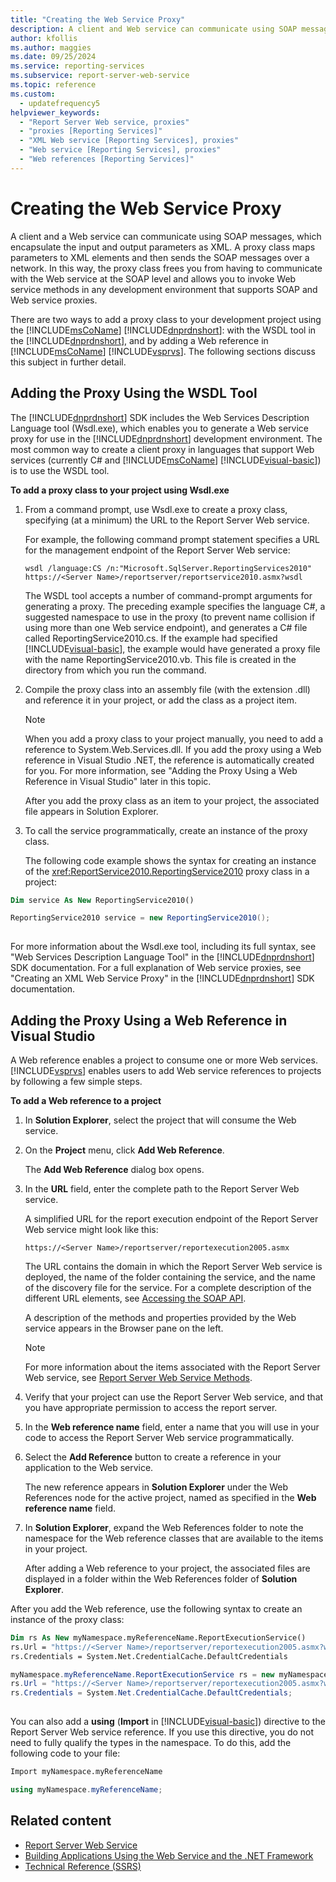 ```yaml
---
title: "Creating the Web Service Proxy"
description: A client and Web service can communicate using SOAP messages. Add a proxy class to your project to map parameters to XML elements and send SOAP messages.
author: kfollis
ms.author: maggies
ms.date: 09/25/2024
ms.service: reporting-services
ms.subservice: report-server-web-service
ms.topic: reference
ms.custom:
  - updatefrequency5
helpviewer_keywords:
  - "Report Server Web service, proxies"
  - "proxies [Reporting Services]"
  - "XML Web service [Reporting Services], proxies"
  - "Web service [Reporting Services], proxies"
  - "Web references [Reporting Services]"
---
```

# Creating the Web Service Proxy
  A client and a Web service can communicate using SOAP messages, which encapsulate the input and output parameters as XML. A proxy class maps parameters to XML elements and then sends the SOAP messages over a network. In this way, the proxy class frees you from having to communicate with the Web service at the SOAP level and allows you to invoke Web service methods in any development environment that supports SOAP and Web service proxies.  
  
 There are two ways to add a proxy class to your development project using the [!INCLUDE[msCoName](../../../includes/msconame-md.md)] [!INCLUDE[dnprdnshort](../../../includes/dnprdnshort-md.md)]: with the WSDL tool in the [!INCLUDE[dnprdnshort](../../../includes/dnprdnshort-md.md)], and by adding a Web reference in [!INCLUDE[msCoName](../../../includes/msconame-md.md)] [!INCLUDE[vsprvs](../../../includes/vsprvs-md.md)]. The following sections discuss this subject in further detail.  
  
## Adding the Proxy Using the WSDL Tool  
 The [!INCLUDE[dnprdnshort](../../../includes/dnprdnshort-md.md)] SDK includes the Web Services Description Language tool (Wsdl.exe), which enables you to generate a Web service proxy for use in the [!INCLUDE[dnprdnshort](../../../includes/dnprdnshort-md.md)] development environment. The most common way to create a client proxy in languages that support Web services (currently C# and [!INCLUDE[msCoName](../../../includes/msconame-md.md)] [!INCLUDE[visual-basic](../../../includes/visual-basic-md.md)]) is to use the WSDL tool.  
  
 **To add a proxy class to your project using Wsdl.exe**  
  
1.  From a command prompt, use Wsdl.exe to create a proxy class, specifying (at a minimum) the URL to the Report Server Web service.  
  
     For example, the following command prompt statement specifies a URL for the management endpoint of the Report Server Web service:  
  
    ```  
    wsdl /language:CS /n:"Microsoft.SqlServer.ReportingServices2010" https://<Server Name>/reportserver/reportservice2010.asmx?wsdl  
    ```  
  
     The WSDL tool accepts a number of command-prompt arguments for generating a proxy. The preceding example specifies the language C#, a suggested namespace to use in the proxy (to prevent name collision if using more than one Web service endpoint), and generates a C# file called ReportingService2010.cs. If the example had specified [!INCLUDE[visual-basic](../../../includes/visual-basic-md.md)], the example would have generated a proxy file with the name ReportingService2010.vb. This file is created in the directory from which you run the command.  
  
2.  Compile the proxy class into an assembly file (with the extension .dll) and reference it in your project, or add the class as a project item.  
  
    > [!NOTE]  
    >  When you add a proxy class to your project manually, you need to add a reference to System.Web.Services.dll. If you add the proxy using a Web reference in Visual Studio .NET, the reference is automatically created for you. For more information, see "Adding the Proxy Using a Web Reference in Visual Studio" later in this topic.  
  
     After you add the proxy class as an item to your project, the associated file appears in Solution Explorer.  
  
3.  To call the service programmatically, create an instance of the proxy class.  
  
     The following code example shows the syntax for creating an instance of the <xref:ReportService2010.ReportingService2010> proxy class in a project:  
  
```vb  
Dim service As New ReportingService2010()  
```  
  
```csharp  
ReportingService2010 service = new ReportingService2010();  
  
```  
  
 For more information about the Wsdl.exe tool, including its full syntax, see "Web Services Description Language Tool" in the [!INCLUDE[dnprdnshort](../../../includes/dnprdnshort-md.md)] SDK documentation. For a full explanation of Web service proxies, see "Creating an XML Web Service Proxy" in the [!INCLUDE[dnprdnshort](../../../includes/dnprdnshort-md.md)] SDK documentation.  
  
## Adding the Proxy Using a Web Reference in Visual Studio  
 A Web reference enables a project to consume one or more Web services. [!INCLUDE[vsprvs](../../../includes/vsprvs-md.md)] enables users to add Web service references to projects by following a few simple steps.  
  
 **To add a Web reference to a project**  
  
1.  In **Solution Explorer**, select the project that will consume the Web service.  
  
2.  On the **Project** menu, click **Add Web Reference**.  
  
     The **Add Web Reference** dialog box opens.  
  
3.  In the **URL** field, enter the complete path to the Report Server Web service.  
  
     A simplified URL for the report execution endpoint of the Report Server Web service might look like this:  
  
    ```  
    https://<Server Name>/reportserver/reportexecution2005.asmx  
    ```  
  
     The URL contains the domain in which the Report Server Web service is deployed, the name of the folder containing the service, and the name of the discovery file for the service. For a complete description of the different URL elements, see [Accessing the SOAP API](../../../reporting-services/report-server-web-service/accessing-the-soap-api.md).  
  
     A description of the methods and properties provided by the Web service appears in the Browser pane on the left.  
  
    > [!NOTE]  
    >  For more information about the items associated with the Report Server Web service, see [Report Server Web Service Methods](../../../reporting-services/report-server-web-service/methods/report-server-web-service-methods.md).  
  
4.  Verify that your project can use the Report Server Web service, and that you have appropriate permission to access the report server.  
  
5.  In the **Web reference name** field, enter a name that you will use in your code to access the Report Server Web service programmatically.  
  
6.  Select the **Add Reference** button to create a reference in your application to the Web service.  
  
     The new reference appears in **Solution Explorer** under the Web References node for the active project, named as specified in the **Web reference name** field.  
  
7.  In **Solution Explorer**, expand the Web References folder to note the namespace for the Web reference classes that are available to the items in your project.  
  
     After adding a Web reference to your project, the associated files are displayed in a folder within the Web References folder of **Solution Explorer**.  
  
 After you add the Web reference, use the following syntax to create an instance of the proxy class:  
  
```vb  
Dim rs As New myNamespace.myReferenceName.ReportExecutionService()  
rs.Url = "https://<Server Name>/reportserver/reportexecution2005.asmx?wsdl"  
rs.Credentials = System.Net.CredentialCache.DefaultCredentials  
```  
  
```csharp  
myNamespace.myReferenceName.ReportExecutionService rs = new myNamespace.myReferenceName.ReportExecutionService();  
rs.Url = "https://<Server Name>/reportserver/reportexecution2005.asmx?wsdl";  
rs.Credentials = System.Net.CredentialCache.DefaultCredentials;  
  
```  
  
 You can also add a **using** (**Import** in [!INCLUDE[visual-basic](../../../includes/visual-basic-md.md)]) directive to the Report Server Web service reference. If you use this directive, you do not need to fully qualify the types in the namespace. To do this, add the following code to your file:  
  
```vb  
Import myNamespace.myReferenceName  
```  
  
```csharp  
using myNamespace.myReferenceName;  
```  
  
## Related content

- [Report Server Web Service](../../../reporting-services/report-server-web-service/report-server-web-service.md)
- [Building Applications Using the Web Service and the .NET Framework](../../../reporting-services/report-server-web-service/net-framework/building-applications-using-the-web-service-and-the-net-framework.md)
- [Technical Reference &#40;SSRS&#41;](../../../reporting-services/technical-reference-ssrs.md)

